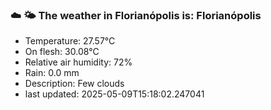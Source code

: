 ### ☁️ 🌤️  The weather in Florianópolis is: Florianópolis

- Temperature: 27.57°C
- On flesh: 30.08°C
- Relative air humidity: 72%
- Rain: 0.0 mm
- Description: Few clouds
- last updated: 2025-05-09T15:18:02.247041
